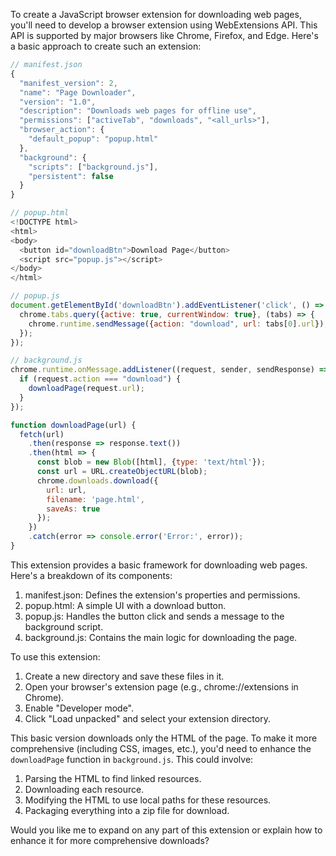 To create a JavaScript browser extension for downloading web pages, you'll need to develop a browser extension using WebExtensions API. This API is supported by major browsers like Chrome, Firefox, and Edge. Here's a basic approach to create such an extension:



```javascript
// manifest.json
{
  "manifest_version": 2,
  "name": "Page Downloader",
  "version": "1.0",
  "description": "Downloads web pages for offline use",
  "permissions": ["activeTab", "downloads", "<all_urls>"],
  "browser_action": {
    "default_popup": "popup.html"
  },
  "background": {
    "scripts": ["background.js"],
    "persistent": false
  }
}

// popup.html
<!DOCTYPE html>
<html>
<body>
  <button id="downloadBtn">Download Page</button>
  <script src="popup.js"></script>
</body>
</html>

// popup.js
document.getElementById('downloadBtn').addEventListener('click', () => {
  chrome.tabs.query({active: true, currentWindow: true}, (tabs) => {
    chrome.runtime.sendMessage({action: "download", url: tabs[0].url});
  });
});

// background.js
chrome.runtime.onMessage.addListener((request, sender, sendResponse) => {
  if (request.action === "download") {
    downloadPage(request.url);
  }
});

function downloadPage(url) {
  fetch(url)
    .then(response => response.text())
    .then(html => {
      const blob = new Blob([html], {type: 'text/html'});
      const url = URL.createObjectURL(blob);
      chrome.downloads.download({
        url: url,
        filename: 'page.html',
        saveAs: true
      });
    })
    .catch(error => console.error('Error:', error));
}

```

This extension provides a basic framework for downloading web pages. Here's a breakdown of its components:

1. manifest.json: Defines the extension's properties and permissions.
2. popup.html: A simple UI with a download button.
3. popup.js: Handles the button click and sends a message to the background script.
4. background.js: Contains the main logic for downloading the page.

To use this extension:

1. Create a new directory and save these files in it.
2. Open your browser's extension page (e.g., chrome://extensions in Chrome).
3. Enable "Developer mode".
4. Click "Load unpacked" and select your extension directory.

This basic version downloads only the HTML of the page. To make it more comprehensive (including CSS, images, etc.), you'd need to enhance the `downloadPage` function in `background.js`. This could involve:

1. Parsing the HTML to find linked resources.
2. Downloading each resource.
3. Modifying the HTML to use local paths for these resources.
4. Packaging everything into a zip file for download.

Would you like me to expand on any part of this extension or explain how to enhance it for more comprehensive downloads?